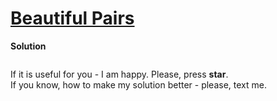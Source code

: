 # [Beautiful Pairs](https://www.hackerrank.com/challenges/beautiful-pairs/problem)

**Solution**
```python
```

If it is useful for you - I am happy. Please, press **star**.  
If you know, how to make my solution better - please, text me.
